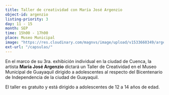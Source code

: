 ```yaml
---
title: Taller de creatividad con María José Argenzio
object-id: argenzio
listing-priority: 3
day: 11 - 15
month: SEP
time: 15h00 - 17h00
place: Museo Municipal
image: "https://res.cloudinary.com/magnvs/image/upload/v1533660349/argenzio_g43xds.jpg"
ext-url: "/capsulas/"
---
```

En el marco de su 3ra. exhibición individual en la ciudad de Cuenca, la artista **María José Argenzio** dictará un Taller de Creatividad en el Museo Municipal de Guayaquil dirigido a adolescentes al respecto del Bicentenario de Independencia de la ciudad de Guayaquil.  

El taller es gratuito y está dirigido a adolescentes de 12 a 14 años de edad. 

